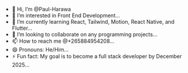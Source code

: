 - 👋 Hi, I’m @Paul-Harawa
- 👀 I’m interested in Front End Development...
- 🌱 I’m currently learning React, Tailwind, Motion, React Native, and Flutter...
- 💞️ I’m looking to collaborate on any programming projects...
- 📫 How to reach me @+265884954208...
- 😄 Pronouns: He/Him...
- ⚡ Fun fact: My goal is to become a full stack developer by December 2025...
